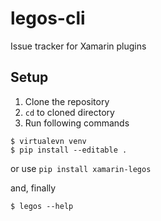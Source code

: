 # legos-cli
Issue tracker for Xamarin plugins

## Setup
1. Clone the repository
2. `cd` to cloned directory
2. Run following commands
```
$ virtualevn venv
$ pip install --editable .
```
or
use `pip install xamarin-legos`

and, finally

`$ legos --help`
